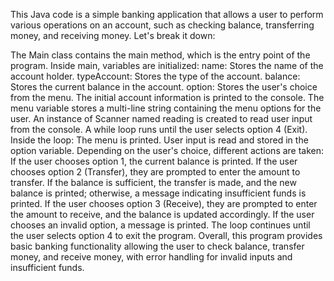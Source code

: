 This Java code is a simple banking application that allows a user to perform various operations on an account, such as checking balance, transferring money, and receiving money. Let's break it down:

The Main class contains the main method, which is the entry point of the program.
Inside main, variables are initialized:
name: Stores the name of the account holder.
typeAccount: Stores the type of the account.
balance: Stores the current balance in the account.
option: Stores the user's choice from the menu.
The initial account information is printed to the console.
The menu variable stores a multi-line string containing the menu options for the user.
An instance of Scanner named reading is created to read user input from the console.
A while loop runs until the user selects option 4 (Exit).
Inside the loop:
The menu is printed.
User input is read and stored in the option variable.
Depending on the user's choice, different actions are taken:
If the user chooses option 1, the current balance is printed.
If the user chooses option 2 (Transfer), they are prompted to enter the amount to transfer. If the balance is sufficient, the transfer is made, and the new balance is printed; otherwise, a message indicating insufficient funds is printed.
If the user chooses option 3 (Receive), they are prompted to enter the amount to receive, and the balance is updated accordingly.
If the user chooses an invalid option, a message is printed.
The loop continues until the user selects option 4 to exit the program.
Overall, this program provides basic banking functionality allowing the user to check balance, transfer money, and receive money, with error handling for invalid inputs and insufficient funds.
